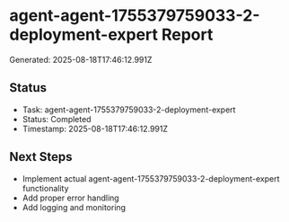 # agent-agent-1755379759033-2-deployment-expert Report

Generated: 2025-08-18T17:46:12.991Z

## Status
- Task: agent-agent-1755379759033-2-deployment-expert
- Status: Completed
- Timestamp: 2025-08-18T17:46:12.991Z

## Next Steps
- Implement actual agent-agent-1755379759033-2-deployment-expert functionality
- Add proper error handling
- Add logging and monitoring
